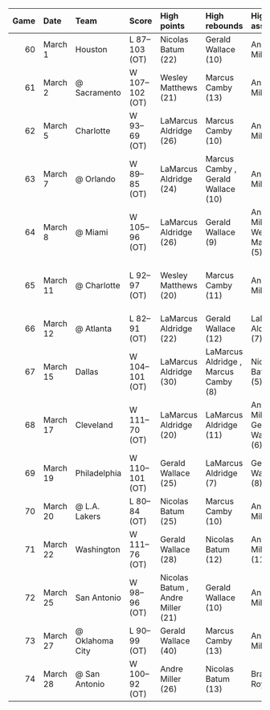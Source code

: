 |   Game | Date     | Team            | Score          | High points                       | High rebounds                        | High assists                       | Location Attendance            | Record   |
|-------:|:---------|:----------------|:---------------|:----------------------------------|:-------------------------------------|:-----------------------------------|:-------------------------------|:---------|
|     60 | March 1  | Houston         | L 87–103 (OT)  | Nicolas Batum (22)                | Gerald Wallace (10)                  | Andre Miller (6)                   | Rose Garden 20,272             | 33–27    |
|     61 | March 2  | @ Sacramento    | W 107–102 (OT) | Wesley Matthews (21)              | Marcus Camby (13)                    | Andre Miller (6)                   | Power Balance Pavilion 12,286  | 34–27    |
|     62 | March 5  | Charlotte       | W 93–69 (OT)   | LaMarcus Aldridge (26)            | Marcus Camby (10)                    | Andre Miller (6)                   | Rose Garden 20,588             | 35–27    |
|     63 | March 7  | @ Orlando       | W 89–85 (OT)   | LaMarcus Aldridge (24)            | Marcus Camby , Gerald Wallace (10)   | Andre Miller (7)                   | Amway Center 19,001            | 36–27    |
|     64 | March 8  | @ Miami         | W 105–96 (OT)  | LaMarcus Aldridge (26)            | Gerald Wallace (9)                   | Andre Miller , Wesley Matthews (5) | American Airlines Arena 19,835 | 37–27    |
|     65 | March 11 | @ Charlotte     | L 92–97 (OT)   | Wesley Matthews (20)              | Marcus Camby (11)                    | Andre Miller (9)                   | Time Warner Cable Arena 18,176 | 37–28    |
|     66 | March 12 | @ Atlanta       | L 82–91 (OT)   | LaMarcus Aldridge (22)            | Gerald Wallace (12)                  | LaMarcus Aldridge (7)              | Philips Arena 15,522           | 37–29    |
|     67 | March 15 | Dallas          | W 104–101 (OT) | LaMarcus Aldridge (30)            | LaMarcus Aldridge , Marcus Camby (8) | Nicolas Batum (5)                  | Rose Garden 20,631             | 38–29    |
|     68 | March 17 | Cleveland       | W 111–70 (OT)  | LaMarcus Aldridge (20)            | LaMarcus Aldridge (11)               | Andre Miller , Gerald Wallace (6)  | Rose Garden 20,235             | 39–29    |
|     69 | March 19 | Philadelphia    | W 110–101 (OT) | Gerald Wallace (25)               | LaMarcus Aldridge (7)                | Gerald Wallace (8)                 | Rose Garden 20,637             | 40–29    |
|     70 | March 20 | @ L.A. Lakers   | L 80–84 (OT)   | Nicolas Batum (25)                | Marcus Camby (10)                    | Andre Miller (5)                   | Staples Center 18,997          | 40–30    |
|     71 | March 22 | Washington      | W 111–76 (OT)  | Gerald Wallace (28)               | Nicolas Batum (12)                   | Andre Miller (11)                  | Rose Garden 20,624             | 41–30    |
|     72 | March 25 | San Antonio     | W 98–96 (OT)   | Nicolas Batum , Andre Miller (21) | Gerald Wallace (10)                  | Andre Miller (8)                   | Rose Garden 20,644             | 42–30    |
|     73 | March 27 | @ Oklahoma City | L 90–99 (OT)   | Gerald Wallace (40)               | Marcus Camby (13)                    | Andre Miller (5)                   | Oklahoma City Arena 18,203     | 42–31    |
|     74 | March 28 | @ San Antonio   | W 100–92 (OT)  | Andre Miller (26)                 | Nicolas Batum (13)                   | Brandon Roy (4)                    | AT&T Center 18,583             | 43–31    |